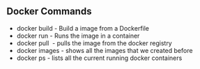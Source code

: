 ## Docker Commands

* docker build - Build a image from a Dockerfile
* docker run <image-name> - Runs the image in a container
* docker pull <image> - pulls the image from the docker registry
* docker images - shows all the images that we created before
* docker ps - lists all the current running docker containers
